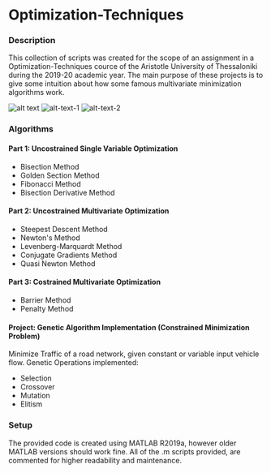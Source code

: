 # Optimization-Techniques

### Description
This collection of scripts was created for the scope of an assignment in a Optimization-Techniques cource of the Aristotle University of Thessaloniki during the 2019-20 academic year. The main purpose of these projects is to give some intuition about how some famous multivariate minimization algorithms work.

![alt text]()
![alt-text-1](https://github.com/kosletr/Optimization-Techniques/blob/master/%CE%95%CF%81%CE%B3%CE%B1%CF%83%CE%AF%CE%B1%202/function_g.jpg "title-1") ![alt-text-2](https://github.com/kosletr/Optimization-Techniques/blob/master/%CE%95%CF%81%CE%B3%CE%B1%CF%83%CE%AF%CE%B1%202/function_g_2d.jpg "title-2")

### Algorithms

#### Part 1: Uncostrained Single Variable Optimization
 - Bisection Method
 - Golden Section Method
 - Fibonacci Method
 - Bisection Derivative Method


#### Part 2: Uncostrained Multivariate Optimization
 - Steepest Descent Method
 - Newton's Method
 - Levenberg-Marquardt Method
 - Conjugate Gradients Method
 - Quasi Newton Method

#### Part 3: Costrained Multivariate Optimization
 - Barrier Method
 - Penalty Method

#### Project: Genetic Algorithm Implementation (Constrained Minimization Problem)
Minimize Traffic of a road network, given constant or variable input vehicle flow. 
Genetic Operations implemented:
 - Selection
 - Crossover
 - Mutation
 - Elitism

### Setup
The provided code is created using MATLAB R2019a, however older MATLAB versions should work fine. All of the .m scripts provided, are  commented for higher readability and maintenance.
